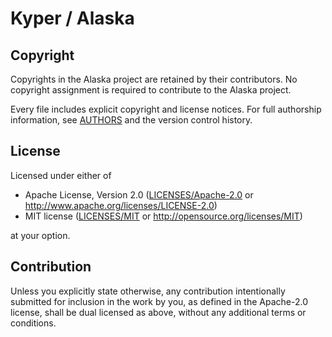 <!---
SPDX-FileCopyrightText: © 2022 The Alaska Authors <https://github.com/kyper-io/alaska/blob/1288bd29ad52eaee487d348e68371371825edd08/AUTHORS>

SPDX-License-Identifier: Apache-2.0 OR MIT
-->

# Kyper / Alaska

## Copyright

Copyrights in the Alaska project are retained by their contributors. No
copyright assignment is required to contribute to the Alaska project.

Every file includes explicit copyright and license notices. For full authorship
information, see [AUTHORS](AUTHORS) and the version control history.

## License

Licensed under either of

 * Apache License, Version 2.0
   ([LICENSES/Apache-2.0](LICENSES/Apache-2.0.txt) or http://www.apache.org/licenses/LICENSE-2.0)
 * MIT license
   ([LICENSES/MIT](LICENSES/MIT.txt) or http://opensource.org/licenses/MIT)

at your option.

## Contribution

Unless you explicitly state otherwise, any contribution intentionally submitted
for inclusion in the work by you, as defined in the Apache-2.0 license, shall be
dual licensed as above, without any additional terms or conditions.